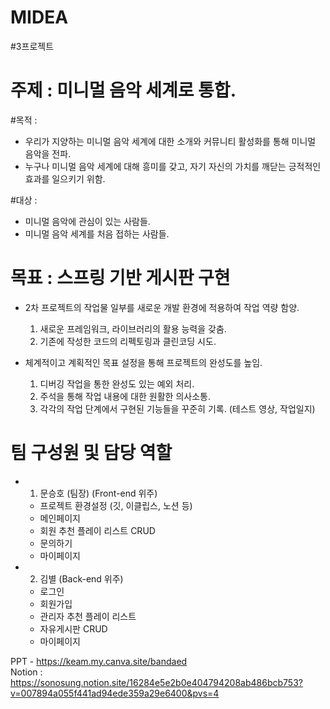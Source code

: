 # MIDEA
#3프로젝트
# 주제 :  미니멀 음악 세계로 통합.

#목적 : 

- 우리가 지양하는 미니멀 음악 세계에 대한 소개와 커뮤니티 활성화를 통해 미니멀 음악을 전파.
- 누구나 미니멀 음악 세계에 대해 흥미를 갖고, 자기 자신의 가치를 깨닫는 긍적적인 효과를 일으키기 위함.

#대상 :

- 미니멀 음악에 관심이 있는 사람들.
- 미니멀 음악 세계를 처음 접하는 사람들.

# 목표 : 스프링 기반 게시판 구현

- 2차 프로젝트의 작업물 일부를 새로운 개발 환경에 적용하여 작업 역량 함양.
    1. 새로운 프레임워크, 라이브러리의 활용 능력을 갖춤.
    2. 기존에 작성한 코드의 리펙토링과 클린코딩 시도.

- 체계적이고 계획적인 목표 설정을 통해 프로젝트의 완성도를 높임.
    1. 디버깅 작업을 통한 완성도 있는 예외 처리.
    2. 주석을 통해 작업 내용에 대한 원활한 의사소통.
    3. 각각의 작업 단계에서 구현된 기능들을 꾸준히 기록. (테스트 영상, 작업일지)

# 팀 구성원 및 담당 역할

- 1. 문승호 (팀장) (Front-end 위주)
    - 프로젝트 환경설정 (깃, 이클립스, 노션 등)
    - 메인페이지
    - 회원 추천 플레이 리스트 CRUD
    - 문의하기
    - 마이페이지

- 2. 김별 (Back-end 위주)
    - 로그인
    - 회원가입
    - 관리자 추천 플레이 리스트
    - 자유게시판 CRUD
    - 마이페이지

PPT - https://keam.my.canva.site/bandaed<br>
Notion : https://sonosung.notion.site/16284e5e2b0e404794208ab486bcb753?v=007894a055f441ad94ede359a29e6400&pvs=4
